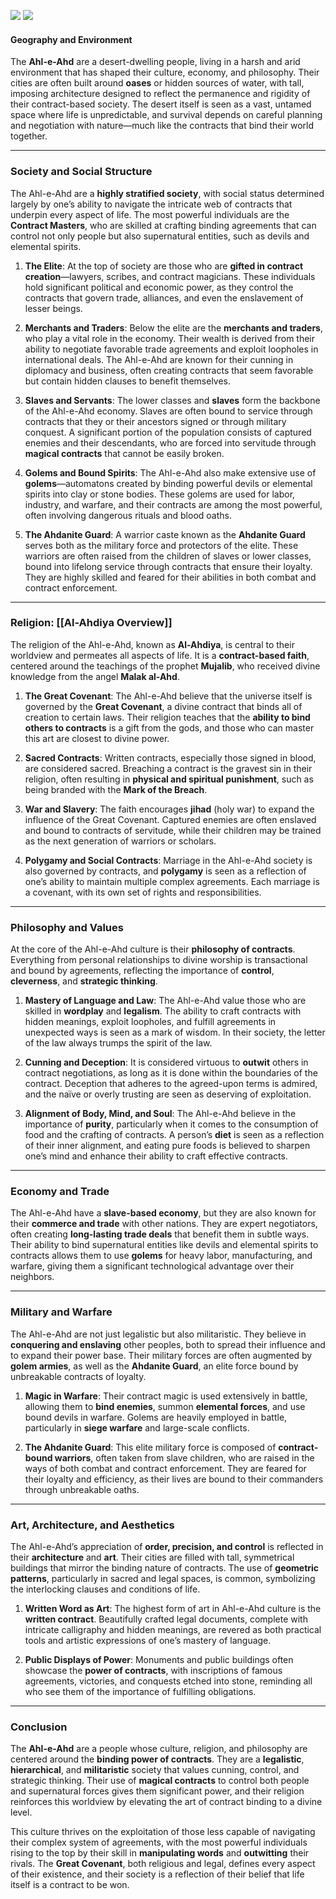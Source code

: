 ![](2024-09-09_15-39-00_7398.png)
![](2024-09-09_15-41-25_4848.png)
#### **Geography and Environment**
The **Ahl-e-Ahd** are a desert-dwelling people, living in a harsh and arid environment that has shaped their culture, economy, and philosophy. Their cities are often built around **oases** or hidden sources of water, with tall, imposing architecture designed to reflect the permanence and rigidity of their contract-based society. The desert itself is seen as a vast, untamed space where life is unpredictable, and survival depends on careful planning and negotiation with nature—much like the contracts that bind their world together.

---
### **Society and Social Structure**
The Ahl-e-Ahd are a **highly stratified society**, with social status determined largely by one’s ability to navigate the intricate web of contracts that underpin every aspect of life. The most powerful individuals are the **Contract Masters**, who are skilled at crafting binding agreements that can control not only people but also supernatural entities, such as devils and elemental spirits.

1. **The Elite**: At the top of society are those who are **gifted in contract creation**—lawyers, scribes, and contract magicians. These individuals hold significant political and economic power, as they control the contracts that govern trade, alliances, and even the enslavement of lesser beings.

2. **Merchants and Traders**: Below the elite are the **merchants and traders**, who play a vital role in the economy. Their wealth is derived from their ability to negotiate favorable trade agreements and exploit loopholes in international deals. The Ahl-e-Ahd are known for their cunning in diplomacy and business, often creating contracts that seem favorable but contain hidden clauses to benefit themselves.

3. **Slaves and Servants**: The lower classes and **slaves** form the backbone of the Ahl-e-Ahd economy. Slaves are often bound to service through contracts that they or their ancestors signed or through military conquest. A significant portion of the population consists of captured enemies and their descendants, who are forced into servitude through **magical contracts** that cannot be easily broken.

4. **Golems and Bound Spirits**: The Ahl-e-Ahd also make extensive use of **golems**—automatons created by binding powerful devils or elemental spirits into clay or stone bodies. These golems are used for labor, industry, and warfare, and their contracts are among the most powerful, often involving dangerous rituals and blood oaths.

5. **The Ahdanite Guard**: A warrior caste known as the **Ahdanite Guard** serves both as the military force and protectors of the elite. These warriors are often raised from the children of slaves or lower classes, bound into lifelong service through contracts that ensure their loyalty. They are highly skilled and feared for their abilities in both combat and contract enforcement.

---

### **Religion: [[Al-Ahdiya Overview]]**
The religion of the Ahl-e-Ahd, known as **Al-Ahdiya**, is central to their worldview and permeates all aspects of life. It is a **contract-based faith**, centered around the teachings of the prophet **Mujalib**, who received divine knowledge from the angel **Malak al-Ahd**.

1. **The Great Covenant**: The Ahl-e-Ahd believe that the universe itself is governed by the **Great Covenant**, a divine contract that binds all of creation to certain laws. Their religion teaches that the **ability to bind others to contracts** is a gift from the gods, and those who can master this art are closest to divine power.

2. **Sacred Contracts**: Written contracts, especially those signed in blood, are considered sacred. Breaching a contract is the gravest sin in their religion, often resulting in **physical and spiritual punishment**, such as being branded with the **Mark of the Breach**.

3. **War and Slavery**: The faith encourages **jihad** (holy war) to expand the influence of the Great Covenant. Captured enemies are often enslaved and bound to contracts of servitude, while their children may be trained as the next generation of warriors or scholars.

4. **Polygamy and Social Contracts**: Marriage in the Ahl-e-Ahd society is also governed by contracts, and **polygamy** is seen as a reflection of one’s ability to maintain multiple complex agreements. Each marriage is a covenant, with its own set of rights and responsibilities.

---

### **Philosophy and Values**
At the core of the Ahl-e-Ahd culture is their **philosophy of contracts**. Everything from personal relationships to divine worship is transactional and bound by agreements, reflecting the importance of **control**, **cleverness**, and **strategic thinking**.

1. **Mastery of Language and Law**: The Ahl-e-Ahd value those who are skilled in **wordplay** and **legalism**. The ability to craft contracts with hidden meanings, exploit loopholes, and fulfill agreements in unexpected ways is seen as a mark of wisdom. In their society, the letter of the law always trumps the spirit of the law.

2. **Cunning and Deception**: It is considered virtuous to **outwit** others in contract negotiations, as long as it is done within the boundaries of the contract. Deception that adheres to the agreed-upon terms is admired, and the naïve or overly trusting are seen as deserving of exploitation.

3. **Alignment of Body, Mind, and Soul**: The Ahl-e-Ahd believe in the importance of **purity**, particularly when it comes to the consumption of food and the crafting of contracts. A person’s **diet** is seen as a reflection of their inner alignment, and eating pure foods is believed to sharpen one’s mind and enhance their ability to craft effective contracts. 

---

### **Economy and Trade**
The Ahl-e-Ahd have a **slave-based economy**, but they are also known for their **commerce and trade** with other nations. They are expert negotiators, often creating **long-lasting trade deals** that benefit them in subtle ways. Their ability to bind supernatural entities like devils and elemental spirits to contracts allows them to use **golems** for heavy labor, manufacturing, and warfare, giving them a significant technological advantage over their neighbors.

---

### **Military and Warfare**
The Ahl-e-Ahd are not just legalistic but also militaristic. They believe in **conquering and enslaving** other peoples, both to spread their influence and to expand their power base. Their military forces are often augmented by **golem armies**, as well as the **Ahdanite Guard**, an elite force bound by unbreakable contracts of loyalty.

1. **Magic in Warfare**: Their contract magic is used extensively in battle, allowing them to **bind enemies**, summon **elemental forces**, and use bound devils in warfare. Golems are heavily employed in battle, particularly in **siege warfare** and large-scale conflicts.
   
2. **The Ahdanite Guard**: This elite military force is composed of **contract-bound warriors**, often taken from slave children, who are raised in the ways of both combat and contract enforcement. They are feared for their loyalty and efficiency, as their lives are bound to their commanders through unbreakable oaths.

---

### **Art, Architecture, and Aesthetics**
The Ahl-e-Ahd’s appreciation of **order, precision, and control** is reflected in their **architecture** and **art**. Their cities are filled with tall, symmetrical buildings that mirror the binding nature of contracts. The use of **geometric patterns**, particularly in sacred and legal spaces, is common, symbolizing the interlocking clauses and conditions of life.

1. **Written Word as Art**: The highest form of art in Ahl-e-Ahd culture is the **written contract**. Beautifully crafted legal documents, complete with intricate calligraphy and hidden meanings, are revered as both practical tools and artistic expressions of one’s mastery of language.
   
2. **Public Displays of Power**: Monuments and public buildings often showcase the **power of contracts**, with inscriptions of famous agreements, victories, and conquests etched into stone, reminding all who see them of the importance of fulfilling obligations.

---

### **Conclusion**
The **Ahl-e-Ahd** are a people whose culture, religion, and philosophy are centered around the **binding power of contracts**. They are a **legalistic**, **hierarchical**, and **militaristic** society that values cunning, control, and strategic thinking. Their use of **magical contracts** to control both people and supernatural forces gives them significant power, and their religion reinforces this worldview by elevating the art of contract binding to a divine level.

This culture thrives on the exploitation of those less capable of navigating their complex system of agreements, with the most powerful individuals rising to the top by their skill in **manipulating words** and **outwitting** their rivals. The **Great Covenant**, both religious and legal, defines every aspect of their existence, and their society is a reflection of their belief that life itself is a contract to be won.